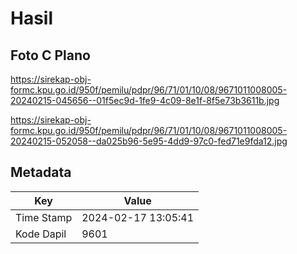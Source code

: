 # Hasil

## Foto C Plano

https://sirekap-obj-formc.kpu.go.id/950f/pemilu/pdpr/96/71/01/10/08/9671011008005-20240215-045656--01f5ec9d-1fe9-4c09-8e1f-8f5e73b3611b.jpg

https://sirekap-obj-formc.kpu.go.id/950f/pemilu/pdpr/96/71/01/10/08/9671011008005-20240215-052058--da025b96-5e95-4dd9-97c0-fed71e9fda12.jpg


## Metadata

| Key        | Value               |
| ---------- | ------------------- |
| Time Stamp | 2024-02-17 13:05:41 |
| Kode Dapil | 9601                |




